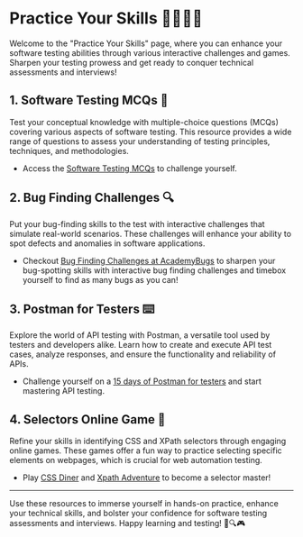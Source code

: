 # Practice Your Skills 👩‍💻👨‍💻

Welcome to the "Practice Your Skills" page, where you can enhance your software testing abilities through various interactive challenges and games. Sharpen your testing prowess and get ready to conquer technical assessments and interviews!

## 1. Software Testing MCQs 📝

Test your conceptual knowledge with multiple-choice questions (MCQs) covering various aspects of software testing. This resource provides a wide range of questions to assess your understanding of testing principles, techniques, and methodologies.

- Access the [Software Testing MCQs](https://www.javatpoint.com/software-testing-mcq) to challenge yourself.

## 2. Bug Finding Challenges 🔍

Put your bug-finding skills to the test with interactive challenges that simulate real-world scenarios. These challenges will enhance your ability to spot defects and anomalies in software applications.

- Checkout [Bug Finding Challenges at AcademyBugs](https://academybugs.com/find-bugs/) to sharpen your bug-spotting skills with interactive bug finding challenges and timebox yourself to find as many bugs as you can!

## 3. Postman for Testers ⌨️

Explore the world of API testing with Postman, a versatile tool used by testers and developers alike. Learn how to create and execute API test cases, analyze responses, and ensure the functionality and reliability of APIs.

- Challenge yourself on a [15 days of Postman for testers](https://www.postman.com/postman/workspace/15-days-of-postman-for-testers/overview) and start mastering API testing.

## 4. Selectors Online Game 👾

Refine your skills in identifying CSS and XPath selectors through engaging online games. These games offer a fun way to practice selecting specific elements on webpages, which is crucial for web automation testing.

- Play [CSS Diner](https://flukeout.github.io/) and [Xpath Adventure](https://topswagcode.com/xpath/) to become a selector master!

---

Use these resources to immerse yourself in hands-on practice, enhance your technical skills, and bolster your confidence for software testing assessments and interviews. Happy learning and testing! 🧪🔍🎮
